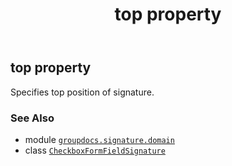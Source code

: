﻿---
title: top property
second_title: GroupDocs.Signature for Python via .NET API References
description: 
type: docs
url: /python-net/groupdocs.signature.domain/checkboxformfieldsignature/top/
is_root: false
weight: 150
---

## top property


Specifies top position of signature.

### See Also
* module [`groupdocs.signature.domain`](../../)
* class [`CheckboxFormFieldSignature`](/signature/python-net/groupdocs.signature.domain/checkboxformfieldsignature)
